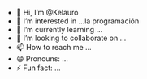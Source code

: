 - 👋 Hi, I’m @Kelauro
- 👀 I’m interested in ...la programación
- 🌱 I’m currently learning ...
- 💞️ I’m looking to collaborate on ...
- 📫 How to reach me ...
- 😄 Pronouns: ...
- ⚡ Fun fact: ...

<!---
Kelauro/Kelauro is a ✨ special ✨ repository because its `README.md` (this file) appears on your GitHub profile.
You can click the Preview link to take a look at your changes.
--->
